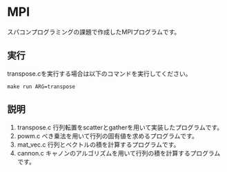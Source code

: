 # MPI
スパコンプログラミングの課題で作成したMPIプログラムです。

## 実行
transpose.cを実行する場合は以下のコマンドを実行してください。
```
make run ARG=transpose
```

## 説明
1. transpose.c
行列転置をscatterとgatherを用いて実装したプログラムです。
2. powm.c
べき乗法を用いて行列の固有値を求めるプログラムです。
3. mat_vec.c
行列とベクトルの積を計算するプログラムです。
4. cannon.c
キャノンのアルゴリズムを用いて行列の積を計算するプログラムです。
